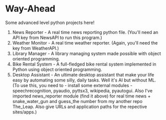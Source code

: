 # Way-Ahead
Some advanced level python projects here!
1. News Reporter - A real time news reporting python file. (You'll need an API key from NewsAPI to run this program.)
2. Weather Monitor - A real time weather reporter. (Again, you'll need the key from WeatherAPI.)
3. Library Manager - A library managing system made possible with object oriented programming.
4. Bike Rental System - A full-fledged bike rental system implemented in Python using object oriented programming.
5. Desktop Assistant - An ultimate desktop assistant that make your life easy by automating some silly, daily tasks. Well it's AI but without ML. (To use this, you need to - install some external modules - speechrecognition, pyaudio, pyttsx3, wikipedia, pyautogui. Also I've imported news_reporter module (find it above) for real time news + snake_water_gun and guess_the number from my another repo The_Leap. Also give URLs and application paths for the repective sites/apps.)
